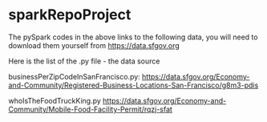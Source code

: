 # sparkRepoProject

The pySpark codes in the above links to the following data, you will need to download them yourself from https://data.sfgov.org

Here is the list of the .py file - the data source

businessPerZipCodeInSanFrancisco.py: 
https://data.sfgov.org/Economy-and-Community/Registered-Business-Locations-San-Francisco/g8m3-pdis

whoIsTheFoodTruckKing.py
https://data.sfgov.org/Economy-and-Community/Mobile-Food-Facility-Permit/rqzj-sfat

